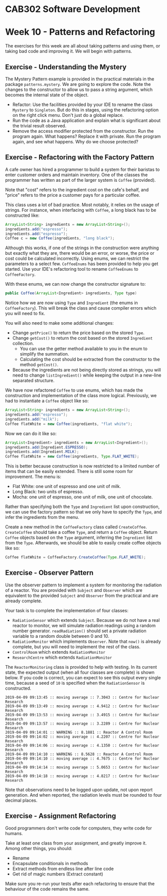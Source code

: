 CAB302 Software Development
===========================

# Week 10 - Patterns and Refactoring

The exercises for this week are all about taking patterns and using them, or taking bad code and improving it. We will begin with patterns.

## Exercise - Understanding the Mystery

The Mystery Pattern example is provided in the practical materials in the package `patterns.mystery`.
We are going to explore the code.
Note the changes to the constructor to allow us to pass a string argument, which becomes the internal state of the object.

- Refactor: Use the facilities provided by your IDE to rename the class `Mystery` to `Singleton`.
But do this in stages, using the refactoring option on the right click menu.
Don't just do a global replace.
- Run the code as a Java application and explain what is significant about the trivial result observed.
- Remove the access modifier protected from the constructor. Run the program again. What happens?
Replace it with private. Run the program again, and see what happens. Why do we choose protected?


## Exercise - Refactoring with the Factory Pattern

A cafe owner has hired a programmer to build a system for their baristas to enter customer orders and maintain inventory. One of the classes the programmer has written as part of the larger system is `Coffee` (provided).

Note that "cost" refers to the ingredient cost on the cafe's behalf, and "price" refers to the price a customer pays for a particular coffee.

This class uses a lot of bad practice. Most notably, it relies on the usage of strings. For instance, when interfacing with `Coffee`, a long black has to be constructed like:

```Java
ArrayList<String> ingredients = new ArrayList<String>();
ingredients.add("espresso");
ingredients.add("espresso");
Coffee c = new Coffee(ingredients, "long black");
```

Although this works, if one of the strings in the construction were anything but exactly what they are, there would be an error, or worse, the price or cost could be calculated incorrectly. Using enums, we can restrict the parameters to a select few. `CoffeeEnums` has been provided to help you get started. Use your IDE's refactoring tool to rename `CoffeeEnums` to `CoffeeFactory`.

With these enums, we can now change the constructor signature to:

```java
public Coffee(ArrayList<Ingredient> ingredients, Type type)
```

Notice how we are now using `Type` and `Ingredient` (the enums in `CoffeeFactory`). This will break the class and cause compiler errors which you will need to fix.

You will also need to make some additional changes:

- Change `getPrice()` to return the price based on the stored `Type`.
- Change `getCost()` to return the cost based on the stored `Ingredient` collection.
  - You can use the getter method available to you in the enum to simplify the summation.
  - Calculating the cost should be extracted from the constructor to the method `getCost()`.
- Because the ingredients are not being directly stored as strings, you will need to change `listIngredient()` while keeping the output in a new-line separated structure.

We have now refactored `Coffee` to use enums, which has made the construction and implementation of the class more logical. Previously, we had to instantiate a `Coffee` object like so:

```java
ArrayList<String> ingredients = new ArrayList<String>();
ingredients.add("espresso");
ingredients.add("milk");
Coffee flatWhite = new Coffee(ingredients, "flat white");
```

Now we can do it like so:

```java
ArrayList<Ingredient> ingredients = new ArrayList<Ingredient>();
ingredients.add(Ingredient.ESPRESSO);
ingredients.add(Ingredient.MILK);
Coffee flatWhite = new Coffee(ingredients, Type.FLAT_WHITE);
```

This is better because construction is now restricted to a limited number of items that can be easily extended. There is still some room for improvement. The menu is:

- Flat White: one unit of espresso and one unit of milk.
- Long Black: two units of espresso.
- Mocha: one unit of espresso, one unit of milk, one unit of chocolate.

Rather than specifying both the `Type` and `Ingredient` list upon construction, we can use the factory pattern so that we only have to specify the `Type`, and infer the ingredients from the menu.

Create a new method in the `CoffeeFactory` class called `CreateCoffee`. `CreateCoffee` should take a coffee `Type`, and return a `Coffee` object. Return `Coffee` objects based on the `Type` argument, inferring the `Ingredient` list from the `Type`. Afterwards, we should be able to easily create coffee objects like so:

```java
Coffee flatWhite = CoffeeFactory.CreateCoffee(Type.FLAT_WHITE);
```

## Exercise - Observer Pattern

Use the observer pattern to implement a system for monitoring the radiation of a reactor. You are provided with `Subject` and `Observer` which are equivalent to the provided `Subject` and `Observer` from the practical and are already complete.

Your task is to complete the implementation of four classes:

- `RadiationSensor`  which extends `Subject`. Because we do not have a real reactor to monitor, we will simulate radiation readings using a random number generator. `readRadiation()` should set a private radiation variable to a random double between 0 and 10.
- `RadiationMonitor` which implements `Observer`. Note that `now()` is already complete, but you will need to implement the rest of the class.
- `ControlRoom` which extends `RadiationMonitor`
- `ResearchCentre` which extends `RadiationMonitor` 

The `ReactorMonitoring` class is provided to help with testing. In its current state, the expected output (when all four classes are complete) is shown below.  If you code is correct, you can expect to see this output every single time, because a seed of `10` is specified when the `RadiationSensor` is constructed.

```
2019-04-09 09:13:45 :: moving average :: 7.3043 :: Centre for Nuclear Research
2019-04-09 09:13:49 :: moving average :: 4.9412 :: Centre for Nuclear Research
2019-04-09 09:13:53 :: moving average :: 3.4915 :: Centre for Nuclear Research
2019-04-09 09:13:57 :: moving average :: 3.2289 :: Centre for Nuclear Research
2019-04-09 09:14:01 :: WARNING :: 8.1881 :: Reactor A Control Room
2019-04-09 09:14:02 :: moving average :: 4.2207 :: Centre for Nuclear Research
2019-04-09 09:14:06 :: moving average :: 4.1350 :: Centre for Nuclear Research
2019-04-09 09:14:10 :: WARNING :: 8.5628 :: Reactor A Control Room
2019-04-09 09:14:10 :: moving average :: 4.7675 :: Centre for Nuclear Research
2019-04-09 09:14:14 :: moving average :: 5.0653 :: Centre for Nuclear Research
2019-04-09 09:14:18 :: moving average :: 4.8217 :: Centre for Nuclear Research
```

Note that observations need to be logged upon update, not upon report generation. And when reported, the radiation levels must be rounded to four decimal places.


## Exercise - Assignment Refactoring

Good programmers don't write code for computers, they write code for humans.

Take at least one class from your assignment, and greatly improve it. Among other things, you should:

- Rename
- Encapsulate conditionals in methods
- Extract methods from endless line after line code
- Get rid of magic numbers (Extract constant)

Make sure you re-run your tests after each refactoring to ensure that the behaviour of the code remains the same.

